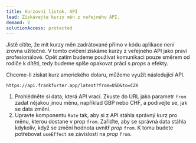 ```yaml
---
title: Kurzovní lístek, API
lead: Získávejte kurzy měn z veřejného API.
demand: 2
solutionAccess: protected
---
```


Jistě cítíte, že mít kurzy měn zadrátované přímo v kódu aplikace není zrovna užitečné. V tomto cvičení získáme kurzy z veřejného API jako praví profesionálové. Opět zatím budeme používat komunikaci pouze směrem od rodiče k dítěti, tedy budeme spíše opakovat práci s _props_ a efekty.

Chceme-li získat kurz amerického dolaru, můžeme využít následující API.

```
https://api.frankfurter.app/latest?from=USD&to=CZK
```

1. Prohlédněte si data, která API vrací. Zkuste do URL jako parametr `from` zadat nějakou jinou měnu, například GBP nebo CHF, a podívejte se, jak se data změní.
1. Upravte komponentu `Rate` tak, aby si z API stáhla správný kurz pro měnu, kterou dostane v prop `from`. Zařiďte, aby se správná data stáhla kdykoliv, když se změní hodnota uvnitř _prop_ `from`. K tomu budete potřebovat `useEffect` se závislostí na _prop_ `from`.
